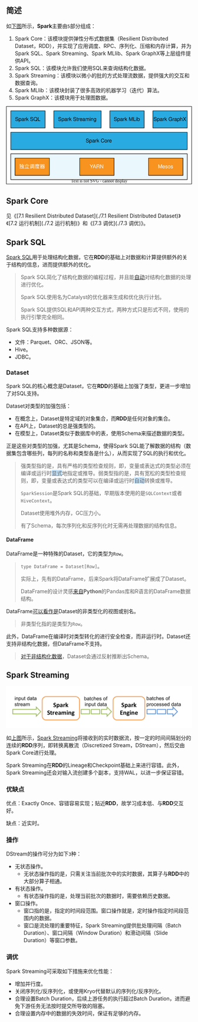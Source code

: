 ## 简述

如[下图](https://www.hadoopdoc.com/spark/spark-intro)所示，**Spark**主要由`5`部分组成：

1. Spark Core：该模块提供弹性分布式数据集（Resilient Distributed Dataset，RDD），并实现了应用调度、RPC、序列化、压缩和内存计算，并为Spark SQL、Spark Streaming、Spark MLlib、Spark GraphX等上层组件提供API。
2. Spark SQL：该模块允许我们使用SQL来查询结构化数据。
3. Spark Streaming：该模块以微小的批的方式处理流数据，提供强大的交互和数据查询。
4. Spark MLlib：该模块封装了很多高效的机器学习（迭代）算法。
5. Spark GraphX：该模块用于处理图数据。

![](../images/9/spark_architecture.svg)



## Spark Core

见《[7.1 Resilient Distributed Dataset](./7.1 Resilient Distributed Dataset)》《[7.2 运行机制](./7.2 运行机制)》和《[7.3 调优](./7.3 调优)》。



## Spark SQL

[Spark SQL](https://spark.apache.org/docs/latest/sql-programming-guide.html)用于处理结构化数据，它在**RDD**的基础上对数据和计算提供额外的关于结构的信息，进而提供额外的优化。

> Spark SQL简化了结构化数据的编程过程，并且能[自动](https://blog.csdn.net/MrZhangBaby/article/details/106146943)对结构化数据的处理进行优化。
>
> Spark SQL使用名为Catalyst的优化器来生成和优化执行计划。
>
> Spark SQL提供SQL和API两种交互方式，两种方式只是形式不同，使用的执行引擎完全相同。

Spark SQL支持多种数据源：

- 文件：Parquet、ORC、JSON等。
- Hive。
- JDBC。

### Dataset

Spark SQL的核心概念是Dataset，它在**RDD**的基础上加强了类型，更进一步增加了对SQL支持。

Dataset对类型的加强包括：

- 在概念上，Dataset是特定域的对象集合，而**RDD**是任何对象的集合。
- 在API上，Dataset的总是强类型的。
- 在模型上，Dataset类似于数据库中的表，使用Schema来描述数据的类型。

正是这些对类型的加强，尤其是Schema，使得Spark SQL能了解数据的结构（数据集包含哪些列，每列的名称和类型各是什么），从而实现了SQL的执行和优化。

> 强类型指的是，具有严格的类型检查规则，即，变量或表达式的类型必须在编译或运行时<span style=background:#c2e2ff>显式</span>地指定或推导。弱类型指的是，具有宽松的类型检查规则，即，变量或表达式的类型可以在编译或运行时<span style=background:#c2e2ff>自动</span>转换或推导。
>
> `SparkSession`是Spark SQL的基础，早期版本使用的是`SQLContext`或者`HiveContext`。
>
> Dataset使用堆外内存，GC压力小。
>
> 有了Schema，每次序列化和反序列化时无需再处理数据的结构信息。

#### DataFrame

DataFrame是一种特殊的Dataset，它的类型为`Row`。

> `type DataFrame = Dataset[Row]`。
>
> 实际上，先有的DataFrame，后来Spark将DataFrame扩展成了Dataset。
>
> DataFrame的设计灵感[来自](https://www.hadoopdoc.com/spark/spark-sql-dataframe)**Python**的Pandas库和R语言的DataFrame数据结构。

DataFrame[可以看作是](https://andr-robot.github.io/RDD-DataFrame和DataSet区别/)Dataset的非类型化的视图或别名。

> 非类型化指的是类型为`Row`。

此外，DataFrame在编译时对类型转化的进行安全检查，而非运行时。Dataset还支持非结构化数据，但DataFrame不支持。

> [对于非结构化数据](https://blog.csdn.net/sun_0128/article/details/107858345)，Dataset会通过反射推断出Schema。



## Spark Streaming

![](../images/9/spark_streaming_flow.png)

如[上图](https://spark.apache.org/docs/latest/streaming-programming-guide.html)所示，[Spark Streaming](https://www.hadoopdoc.com/spark-streaming/spark-streaming-tutorial)将接收到的实时数据流，按一定的时间间隔划分的连续的**RDD**序列，即转换离散流（Discretized Stream，DStream），然后交由Spark Core进行处理。

Spark Streaming在**RDD**的Lineage和Checkpoint基础上来进行容错。此外，Spark Streaming还会对输入流创建多个副本，支持WAL，以进一步保证容错。

### 优缺点

优点：Exactly Once、容错容易实现；贴近**RDD**，故学习成本低、与**RDD**交互好。

缺点：近实时。

### 操作

DStream的操作可分为如下`3`种：

- 无状态操作。
  - 无状态操作指的是，只需关注当前批次中的实时数据，其算子与**RDD**中的大部分算子相通。
- 有状态操作。
  - 有状态操作指的是，处理当前批次的数据时，需要依赖历史数据。
- 窗口操作。
  - 窗口指的是，指定的时间段范围。窗口操作就是，定时操作指定时间段范围内的数据。
  - 窗口是流处理的重要特征，Spark Streaming提供批处理间隔（Batch Duration）、窗口间隔（Window Duration）和滑动间隔（Slide Duration）等窗口参数。

### 调优

Spark Streaming可采取如下措施来优化性能：

- 增加并行度。
- 关闭序列化/反序列化，或使用Kryo代替默认的序列化/反序列化。
- 合理设置Batch Duration，后续上游任务的执行超过Batch Duration，进而避免下游任务无法按时提交所导致的阻塞。
- 合理设置内存中的数据的失效时间，保证有足够的内存。

